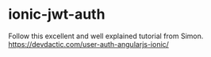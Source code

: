 # ionic-jwt-auth

Follow this excellent and well explained tutorial from Simon. https://devdactic.com/user-auth-angularjs-ionic/
